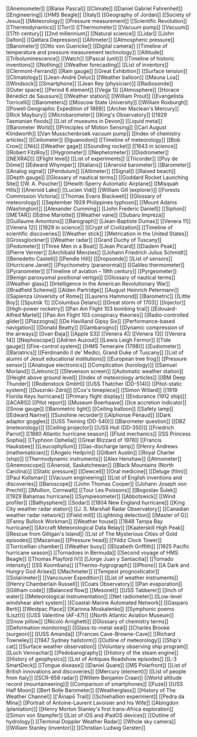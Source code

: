[[Anemometer]]
[[Blaise Pascal]]
[[Climate]]
[[Daniel Gabriel Fahrenheit]]
[[Engineering]]
[[HMS Beagle]]
[[Italy]]
[[Geography of Jordan]]
[[Society of Jesus]]
[[Meteorology]]
[[Pressure measurement]]
[[Scientific Revolution]]
[[Thermodynamics]]
[[Torr]]
[[Thermometer]]
[[Vacuum pump]]
[[Vacuum]]
[[17th century]]
[[2nd millennium]]
[[Natural science]]
[[Lidar]]
[[John Dalton]]
[[Qattara Depression]]
[[Altimeter]]
[[Atmospheric pressure]]
[[Barometer]]
[[Otto von Guericke]]
[[Digital camera]]
[[Timeline of temperature and pressure measurement technology]]
[[Altitude]]
[[Triboluminescence]]
[[Watch]]
[[Pascal (unit)]]
[[Timeline of historic inventions]]
[[Nothing]]
[[Weather forecasting]]
[[List of inventors]]
[[Clermont-Ferrand]]
[[Rain gauge]]
[[Great Exhibition]]
[[Surface tension]]
[[Climatology]]
[[Jean-André Deluc]]
[[Weather balloon]]
[[Mauna Loa]]
[[Windsock]]
[[Smartphone]]
[[Jean Rey (physician)]]
[[Radiosonde]]
[[Outer space]]
[[Period 6 element]]
[[Vega 1]]
[[Atmosphere]]
[[Horace Bénédict de Saussure]]
[[Weather station]]
[[William Prout]]
[[Evangelista Torricelli]]
[[Barometers]]
[[Moscow State University]]
[[William Roxburgh]]
[[Powell Geographic Expedition of 1869]]
[[Archer Maclean's Mercury]]
[[Rick Maybury]]
[[Microbarometer]]
[[King's Observatory]]
[[1929 Tasmanian floods]]
[[List of museums in Devon]]
[[Liquid metal]]
[[Barometer World]]
[[Principles of Motion Sensing]]
[[Carl August Klindworth]]
[[Van Musschenbroek vacuum pump]]
[[Index of chemistry articles]]
[[Ceilometer]]
[[Iguanodon]]
[[Timeline of meteorology]]
[[Bob Crow]]
[[Niš]]
[[Weather gage]]
[[Sounding rocket]]
[[1643 in science]]
[[Robert FitzRoy]]
[[Hygrometer]]
[[Nephelometer]]
[[Disdrometer]]
[[NEXRAD]]
[[Flight level]]
[[List of experiments]]
[[Tricorder]]
[[Puy de Dôme]]
[[Edward Whymper]]
[[Italians]]
[[Aneroid barometer]]
[[Barometer]]
[[Analog signal]]
[[Pendulum]]
[[Altimeter]]
[[Signal]]
[[Raised beach]]
[[Depth gauge]]
[[Glossary of nautical terms]]
[[Goddard Rocket Launching Site]]
[[W. A. Poucher]]
[[Hewitt-Sperry Automatic Airplane]]
[[Misquah Hills]]
[[Aneroid Lake]]
[[Lucien Vidi]]
[[William Gill (explorer)]]
[[Forests Commission Victoria]]
[[Thomas Evans Blackwell]]
[[Glossary of meteorology]]
[[September 1929 Philippines typhoon]]
[[Mount Adams (Washington)]]
[[Alexander Cumming]]
[[John Frederic Daniell]]
[[Siphon]]
[[METAR]]
[[Edme Mariotte]]
[[Weather vane]]
[[Subaru Impreza]]
[[Guillaume Amontons]]
[[Barograph]]
[[Jean-Baptiste Dumas]]
[[Venera 11]]
[[Venera 12]]
[[1929 in science]]
[[Crypt of Civilization]]
[[Timeline of scientific discoveries]]
[[Weather stick]]
[[Metrication in the United States]]
[[Grossglockner]]
[[Weather radar]]
[[Grand Duchy of Tuscany]]
[[Pedometer]]
[[Three Men in a Boat]]
[[Jean Picard]]
[[Diadem Peak]]
[[Pierre Vernier]]
[[Archibald Menzies]]
[[Johann Friedrich Julius Schmidt]]
[[Benedetto Castelli]]
[[Pendle Hill]]
[[Dropsonde]]
[[List of sensors]]
[[Hurricane Janet]]
[[Psychometry (paranormal)]]
[[Galileo thermometer]]
[[Pyranometer]]
[[Timeline of aviation – 19th century]]
[[Pyrgeometer]]
[[Benign paroxysmal positional vertigo]]
[[Glossary of nautical terms]]
[[Weather glass]]
[[Intelligence in the American Revolutionary War]]
[[Bradfield Scheme]]
[[Alden Partridge]]
[[August Heinrich Petermann]]
[[Sapienza University of Rome]]
[[Laurens Hammond]]
[[Barometric]]
[[Little Boy]]
[[Sputnik 1]]
[[Columbus Delano]]
[[Great storm of 1703]]
[[Injector]]
[[High-power rocketry]]
[[Pan Am Flight 103 bombing trial]]
[[Édouard-Alfred Martel]]
[[Pan Am Flight 103 conspiracy theories]]
[[Radio-controlled glider]]
[[Piazzogna]]
[[De Havilland Gipsy Six]]
[[Performance-based navigation]]
[[Donald Beatty]]
[[Gambarogno]]
[[Dynamic compression of the airways]]
[[Ivan Đaja]]
[[Apple S3]]
[[Venera 4]]
[[Venera 13]]
[[Venera 14]]
[[Nephoscope]]
[[Adrien Auzout]]
[[Lewis Leigh Fermor]]
[[Tide gauge]]
[[Fire-control system]]
[[HMS Temeraire (1798)]]
[[Eudiometer]]
[[Bariatrics]]
[[Ferdinando II de' Medici, Grand Duke of Tuscany]]
[[List of alumni of Jesuit educational institutions]]
[[European tree frog]]
[[Pressure sensor]]
[[Analogue electronics]]
[[Complication (horology)]]
[[Samuel Morland]]
[[Jetronic]]
[[Stevenson screen]]
[[Automatic weather station]]
[[Height above ground level]]
[[Index of meteorology articles]]
[[IBM Deep Thunder]]
[[Rodenstock GmbH]]
[[USS Thatcher (DD-514)]]
[[Pitot-static system]]
[[Duszniki-Zdrój]]
[[Cox's timepiece]]
[[Simon Willard]]
[[1919 Florida Keys hurricane]]
[[Primary flight display]]
[[Endurance (1912 ship)]]
[[ACARS]]
[[Pilot report]]
[[Museum Boerhaave]]
[[Ice accretion indicator]]
[[Snow gauge]]
[[Barometric light]]
[[Ceiling balloon]]
[[Safety lamp]]
[[Edward Nairne]]
[[Sunshine recorder]]
[[Alphonse Pénaud]]
[[Dark adaptor goggles]]
[[USS Twining (DD-540)]]
[[Barometer question]]
[[DBZ (meteorology)]]
[[Ceiling projector]]
[[USS Hull (DD-350)]]
[[Friedrich Parrot]]
[[1880 Atlantic hurricane season]]
[[Fluid mechanics]]
[[SS Princess Sophia]]
[[Typhoon Ophelia]]
[[Great Blizzard of 1978]]
[[Francis Hauksbee]]
[[Leucophyllum]]
[[Gas-discharge lamp]]
[[Henry Andrews (mathematician)]]
[[Angelo Heilprin]]
[[Gilbert Austin]]
[[Royal Charter (ship)]]
[[Thermodynamic instruments]]
[[Alex Henshaw]]
[[Atmometer]]
[[Anemoscope]]
[[Aneroid, Saskatchewan]]
[[Black Mountains (North Carolina)]]
[[Static pressure]]
[[Dewcell]]
[[Oral medicine]]
[[Deluge (film)]]
[[Paul Kollsman]]
[[Vacuum engineering]]
[[List of English inventions and discoveries]]
[[Baroscope]]
[[John Thomas Cooper]]
[[Johann Joseph von Prechtl]]
[[Mullion, Cornwall]]
[[Tour Les Poissons]]
[[Bogoslav Šulek]]
[[1929 Bahamas hurricane]]
[[Sympiesometer]]
[[Abbotswick]]
[[Wind profiler]]
[[Bathysphere]]
[[Sodar]]
[[1804 New England hurricane]]
[[King City weather radar station]]
[[J. S. Marshall Radar Observatory]]
[[Canadian weather radar network]]
[[Field mill]]
[[Lightning detection]]
[[Master of G]]
[[Fanny Bullock Workman]]
[[Weather house]]
[[1848 Tampa Bay hurricane]]
[[Aircraft Meteorological Data Relay]]
[[Kaaterskill High Peak]]
[[Rescue from Gilligan's Island]]
[[List of The Mysterious Cities of Gold episodes]]
[[Mazamas]]
[[Pressure head]]
[[Yıldız Clock Tower]]
[[Torricellian chamber]]
[[Weather buoy]]
[[Elizabeth Griffith]]
[[1925 Pacific hurricane season]]
[[Tornadoes in Bermuda]]
[[Second voyage of HMS Beagle]]
[[Thomas Playford IV]]
[[Jorge Juan y Santacilia]]
[[Tornado intensity]]
[[SS Koombana]]
[[Thermo-hygrograph]]
[[IPhone]]
[[A Dark and Hungry God Arises]]
[[Machmeter]]
[[Tempest prognosticator]]
[[Solarimeter]]
[[Vancouver Expedition]]
[[List of weather instruments]]
[[Henry Chamberlain Russell]]
[[Coats Observatory]]
[[Pan evaporation]]
[[Gillham code]]
[[Balanced flow]]
[[Mesonet]]
[[USS Tabberer]]
[[Inch of water]]
[[Meteorological instrumentation]]
[[Net radiometer]]
[[Low-level windshear alert system]]
[[Coastal-Marine Automated Network]]
[[Gasparo Berti]]
[[Westpac Place]]
[[Karinna Moskalenko]]
[[Symphonic poems (Liszt)]]
[[USS Valentine (AF-47)]]
[[North Atlantic Aviation Museum]]
[[Snow pillow]]
[[Nicolò Arrighetti]]
[[Glossary of chemistry terms]]
[[Deformation monitoring]]
[[Glass-to-metal seal]]
[[Charles Brooke (surgeon)]]
[[USS Amanda]]
[[Frances Cave-Browne-Cave]]
[[Richard Towneley]]
[[1947 Sydney hailstorm]]
[[Outline of meteorology]]
[[Ship's cat]]
[[Surface weather observation]]
[[Voluntary observing ship program]]
[[Loch Vennachar]]
[[Pedobarography]]
[[History of the steam engine]]
[[History of geophysics]]
[[List of Antiques Roadshow episodes]]
[[L-3 SmartDeck]]
[[Tongue disease]]
[[Daniel Quare]]
[[MS Polarfront]]
[[List of British innovations and discoveries]]
[[Mercury (element)]]
[[List of people from Italy]]
[[SCR-658 radar]]
[[Willem Benjamin Craan]]
[[World altitude record (mountaineering)]]
[[Comparison of smartphones]]
[[Fuze]]
[[USS Half Moon]]
[[Bert Bolle Barometer]]
[[Weatherglass]]
[[History of The Weather Channel]]
[[ʻĀinapō Trail]]
[[Schiehallion experiment]]
[[Pedra da Mina]]
[[Portrait of Antoine-Laurent Lavoisier and his Wife]]
[[Abingdon (plantation)]]
[[Henry Morton Stanley's first trans-Africa exploration]]
[[Simon von Stampfer]]
[[List of iOS and iPadOS devices]]
[[Outline of hydrology]]
[[Terminal Doppler Weather Radar]]
[[Whole sky camera]]
[[William Stanley (inventor)]]
[[Christian Ludwig Gersten]]
